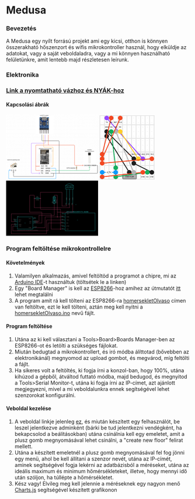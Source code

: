 # Medusa
### Bevezetés
A Medusa egy nyílt forrású projekt ami egy kicsi, otthon is könnyen összerakható hőszenzort és wifis mikrokontroller használ, hogy elküldje az adatokat, vagy a saját veboldaladra, vagy a mi könnyen használható felületünkre, amit lentebb majd részletesen leírunk. 
### Elektronika
### [Link a nyomtatható vázhoz és NYÁK-hoz](https://www.printables.com/model/394252-case-for-medusa-temperature-sensor/files)
#### Kapcsolási ábrák
<img src="https://github.com/JosephTheSmartPers/Medusa/blob/main/wiring.png" width="50%" height="50%" /> <img src="https://github.com/JosephTheSmartPers/Medusa/blob/main/sodering.png" width="30%" height="30%" /> <img src="https://github.com/JosephTheSmartPers/Medusa/blob/main/wiring2.png" width="50%" height="50%" /> 

### Program feltöltése mikrokontrollelre
#### Követelmények
1. Valamilyen alkalmazás, amivel feltöltöd a programot a chipre, mi az [Arduino IDE](https://www.arduino.cc/en/donate/)-t használtuk (töltsétek le a linken)
2. Egy "Board Manager" is kell az [ESP8266](https://en.wikipedia.org/wiki/ESP8266)-hoz amihez az útmutatót [itt](https://arduino.esp8266.com/stable/package_esp8266com_index.json) lehet megtalálni
3. A program amit rá kell tölteni az ESP8266-ra [homersekletOlvaso](https://github.com/JosephTheSmartPers/Medusa/tree/main) címen van feltöltve, ezt le kell tölteni, aztán meg kell nyitni a [homersekletOlvaso.ino](https://github.com/JosephTheSmartPers/Medusa/blob/main/homersekletOlvaso/homersekletOlvaso.ino) nevű fájlt.
#### Program feltöltése
1. Utána az ki kell választani a Tools>Board>Boards Manager-ben az ESP8266-ot és letölti a szükséges fájlokat.
2. Miután bedugtad a mikrokontrollert, és iró módba álíttotad (bővebben az elektronikánál) megnyomod az upload gombot, és megvárod, míg feltölti a fájlt.
3. Ha sikeres volt a feltöltés, ki fogja írni a konzol-ban, hogy 100%, utána kihúzod a gépből, átváltod futtató módba, majd bedugod, és megnyitod a 
Tools>Serial Monitor-t, utána ki fogja írni az IP-címet, azt ajánlott megjegyezni, mivel a mi veboldalunkra ennek segítségével lehet szenzorokat konfigurálni.
#### Veboldal kezelése
1. A veboldal linkje jelenleg [ez](http://139.162.189.55/sensor/testhome.php), és miután készített egy felhasználót, be leszel jelentkezve adminként (bárki be tud jelentkezni vendégként, ha bekapcsolod a beálításokban) utána csinálnia kell egy emeletet, amit a plusz gomb megnyomásával lehet csinálni, a "create new floor" felirat mellett.
2. Utána a készített emeletnél a plusz gomb megnyomásával fel fog jönni egy menü, ahol be kell állítani a szenzor nevét, utána az IP-címét, aminek segítségével fogja lekérni az adatbázisból a méréseket, utána az ideális maximum és minimum hőmérsékleteket, illetve, hogy mennyi idő után szóljon, ha túllépte a hőmérsékletet.
3. Kész vagy! Elvileg meg kell jelennie a méréseknek egy nagyon menő [Charts.js](https://www.chartjs.org/) segítségével készített grafikonon
